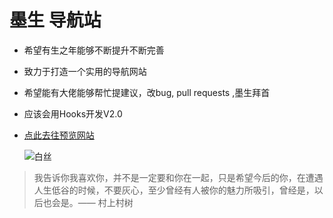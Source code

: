 # 墨生 导航站

- 希望有生之年能够不断提升不断完善

- 致力于打造一个实用的导航网站

- 希望能有大佬能够帮忙提建议，改bug,  pull requests  ,墨生拜首

- 应该会用Hooks开发V2.0

- [点此去往预览网站](https://www.standpoint.top)

  ![白丝](https://react-1305405728.cos.ap-nanjing.myqcloud.com/browser/background/baisi2.jpg)



>我告诉你我喜欢你，并不是一定要和你在一起，只是希望今后的你，在遭遇人生低谷的时候，不要灰心，至少曾经有人被你的魅力所吸引，曾经是，以后也会是。—— 村上村树







